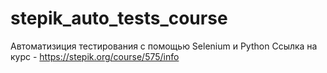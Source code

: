 # stepik_auto_tests_course
Автоматизиция тестирования с помощью Selenium и Python
Ссылка на курс - https://stepik.org/course/575/info
